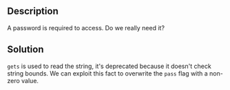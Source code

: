 ## Description
A password is required to access. Do we really need it?
## Solution
`gets` is used to read the string, it's deprecated because it doesn't check string bounds.
We can exploit this fact to overwrite the `pass` flag with a non-zero value.
